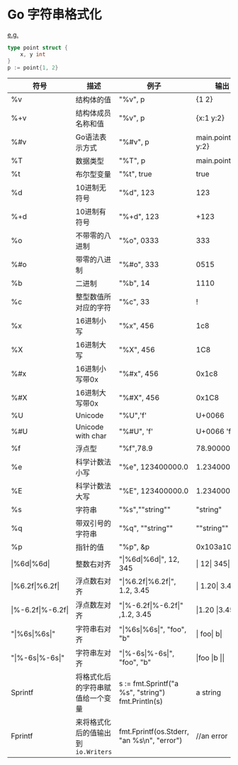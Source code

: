 # Go 字符串格式化

[e.g.](https://play.golang.org/p/rAI_3vVoD9x)

```go
type point struct {
	x, y int
}
p := point{1, 2}
```

| 符号               | 描述                               | 例子                                                 | 输出                 |
| ------------------ | ---------------------------------- | ---------------------------------------------------- | -------------------- |
| %v                 | 结构体的值                         | "%v", p                                              | {1 2}                |
| %+v                | 结构体成员名称和值                 | "%v", p                                              | {x:1 y:2}            |
| %#v                | Go语法表示方式                     | "%#v", p                                             | main.point{x:1, y:2} |
| %T                 | 数据类型                           | "%T", p                                              | main.point           |
| %t                 | 布尔型变量                         | "%t", true                                           | true                 |
| %d                 | 10进制无符号                       | "%d", 123                                            | 123                  |
| %+d                | 10进制有符号                       | "%+d", 123                                           | +123                 |
| %o                 | 不带零的八进制                     | "%o", 0333                                           | 333                  |
| %#o                | 带零的八进制                       | "%#o", 333                                           | 0515                 |
| %b                 | 二进制                             | "%b", 14                                             | 1110                 |
| %c                 | 整型数值所对应的字符               | "%c", 33                                             | !                    |
| %x                 | 16进制小写                         | "%x", 456                                            | 1c8                  |
| %X                 | 16进制大写                         | "%X", 456                                            | 1C8                  |
| %#x                | 16进制小写带0x                     | "%#x", 456                                           | 0x1c8                |
| %#X                | 16进制大写带0x                     | "%#X", 456                                           | 0x1C8                |
| %U                 | Unicode                            | "%U",'f'                                             | U+0066               |
| %#U                | Unicode with char                  | "%#U", 'f'                                           | U+0066 'f'           |
| %f                 | 浮点型                             | "%f",78.9                                            | 78.900000            |
| %e                 | 科学计数法小写                     | "%e", 123400000.0                                    | 1.234000e+08         |
| %E                 | 科学计数法大写                     | "%E", 123400000.0                                    | 1.234000E+08         |
| %s                 | 字符串                             | "%s","\"string\""                                    | "string"             |
| %q                 | 带双引号的字符串                   | "%q", "\"string\""                                   | "\"string\""         |
| %p                 | 指针的值                           | "%p", &p                                             | 0x103a10c0           |
| \|%6d\|%6d\|       | 整数右对齐                         | "\|%6d\|%6d\|", 12, 345                              | \|    12\|   345\|   |
| \|%6.2f\|%6.2f\|   | 浮点数右对齐                       | "\|%6.2f\|%6.2f\|", 1.2, 3.45                        | \|  1.20\|  3.45\|   |
| \|%-6.2f\|%-6.2f\| | 浮点数左对齐                       | "\|%-6.2f\|%-6.2f\|" ,1.2, 3.45                      | \|1.20  \|3.45  \|   |
| "\|%6s\|%6s\|"     | 字符串右对齐                       | "\|%6s\|%6s\|", "foo", "b"                           | \|   foo\|     b\|   |
| "\|%-6s\|%-6s\|"   | 字符串左对齐                       | "\|%-6s\|%-6s\|", "foo", "b"                         | \|foo   \|b     \|\| |
| Sprintf            | 将格式化后的字符串赋值给一个变量   | s := fmt.Sprintf("a %s", "string")	fmt.Println(s) | a string             |
| Fprintf            | 来将格式化后的值输出到`io.Writers` | fmt.Fprintf(os.Stderr, "an %s\n", "error")           | //an error           |

